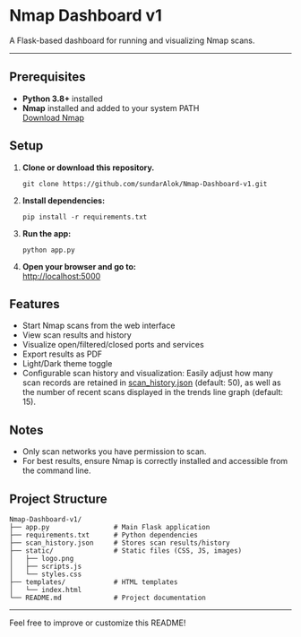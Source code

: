 # Nmap Dashboard v1

A Flask-based dashboard for running and visualizing Nmap scans.

---

## Prerequisites

- **Python 3.8+** installed
- **Nmap** installed and added to your system PATH  
  [Download Nmap](https://nmap.org/download.html)

## Setup

1. **Clone or download this repository.**
   ```
   git clone https://github.com/sundarAlok/Nmap-Dashboard-v1.git
   ```
2. **Install dependencies:**
   ```
   pip install -r requirements.txt
   ```
3. **Run the app:**
   ```
   python app.py
   ```
4. **Open your browser and go to:**  
   [http://localhost:5000](http://localhost:5000)

## Features

- Start Nmap scans from the web interface
- View scan results and history
- Visualize open/filtered/closed ports and services
- Export results as PDF
- Light/Dark theme toggle
- Configurable scan history and visualization:
  Easily adjust how many scan records are retained in [scan_history.json](scan_history.json) (default: 50), as well as the number of recent scans displayed in the trends line graph (default: 15).

## Notes

- Only scan networks you have permission to scan.
- For best results, ensure Nmap is correctly installed and accessible from the command line.

## Project Structure

```
Nmap-Dashboard-v1/
├── app.py                # Main Flask application
├── requirements.txt      # Python dependencies
├── scan_history.json     # Stores scan results/history
├── static/               # Static files (CSS, JS, images)
│   ├── logo.png
│   ├── scripts.js
│   └── styles.css
├── templates/            # HTML templates
│   └── index.html
└── README.md             # Project documentation
```

---

Feel free to improve or customize this README!
